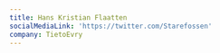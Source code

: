 ```yaml
---
title: Hans Kristian Flaatten
socialMediaLink: 'https://twitter.com/Starefossen'
company: TietoEvry
---
```


